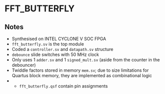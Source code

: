 # FFT_BUTTERFLY

## Notes

- Synthesised on INTEL CYCLONE V SOC FPGA 
- `fft_butterfly.sv` is the top module
- Coded a `controller.sv` and `datapath.sv` structure
- `debounce` slide switches with 50 MHz clock
- Only uses 1 `adder.sv` and 1 `signed_mult.sv`  (aside from the counter in the debouncer)
- Twiddle factors stored in memory `mem.sv`; due to size limitations for Quartus block memory, they are implemented as combinational logic
- - `fft_butterfly.qsf` contain pin assignments

